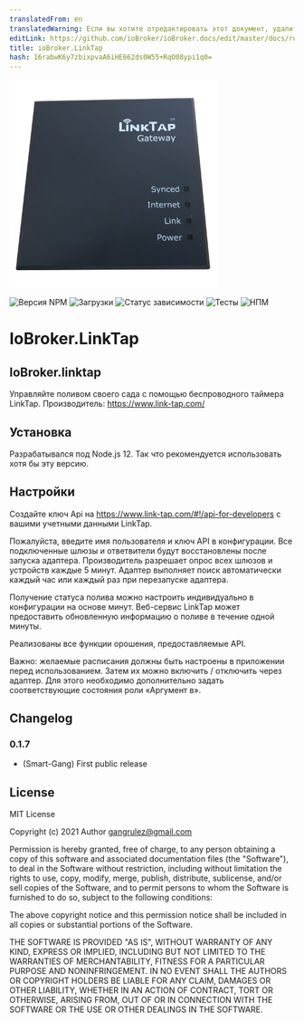 ```yaml
---
translatedFrom: en
translatedWarning: Если вы хотите отредактировать этот документ, удалите поле «translationFrom», в противном случае этот документ будет снова автоматически переведен
editLink: https://github.com/ioBroker/ioBroker.docs/edit/master/docs/ru/adapterref/iobroker.linktap/README.md
title: ioBroker.LinkTap
hash: 16rabwK6y7zbixpvaA6iHE662ds0W55+RqO08ypi1q0=
---
```

![Логотип](../../../en/adapterref/iobroker.linktap/admin/Logo_small.png)

![Версия NPM](http://img.shields.io/npm/v/iobroker.linktap.svg)
![Загрузки](https://img.shields.io/npm/dm/iobroker.linktap.svg)
![Статус зависимости](https://img.shields.io/david/Smart-Gang/iobroker.linktap.svg)
![Тесты](https://img.shields.io/travis/Smart-Gang/ioBroker.linktap.svg)
![НПМ](https://nodei.co/npm/iobroker.linktap.png?downloads=true)

# IoBroker.LinkTap
## IoBroker.linktap
Управляйте поливом своего сада с помощью беспроводного таймера LinkTap. Производитель: https://www.link-tap.com/

## Установка
Разрабатывался под Node.js 12. Так что рекомендуется использовать хотя бы эту версию.

## Настройки
Создайте ключ Api на https://www.link-tap.com/#!/api-for-developers с вашими учетными данными LinkTap.

Пожалуйста, введите имя пользователя и ключ API в конфигурации.
Все подключенные шлюзы и ответвители будут восстановлены после запуска адаптера. Производитель разрешает опрос всех шлюзов и устройств каждые 5 минут. Адаптер выполняет поиск автоматически каждый час или каждый раз при перезапуске адаптера.

Получение статуса полива можно настроить индивидуально в конфигурации на основе минут. Веб-сервис LinkTap может предоставить обновленную информацию о поливе в течение одной минуты.

Реализованы все функции орошения, предоставляемые API.

Важно: желаемые расписания должны быть настроены в приложении перед использованием. Затем их можно включить / отключить через адаптер. Для этого необходимо дополнительно задать соответствующие состояния роли «Аргумент в».

## Changelog

### 0.1.7
* (Smart-Gang) First public release

## License
MIT License

Copyright (c) 2021 Author <gangrulez@gmail.com>

Permission is hereby granted, free of charge, to any person obtaining a copy
of this software and associated documentation files (the "Software"), to deal
in the Software without restriction, including without limitation the rights
to use, copy, modify, merge, publish, distribute, sublicense, and/or sell
copies of the Software, and to permit persons to whom the Software is
furnished to do so, subject to the following conditions:

The above copyright notice and this permission notice shall be included in all
copies or substantial portions of the Software.

THE SOFTWARE IS PROVIDED "AS IS", WITHOUT WARRANTY OF ANY KIND, EXPRESS OR
IMPLIED, INCLUDING BUT NOT LIMITED TO THE WARRANTIES OF MERCHANTABILITY,
FITNESS FOR A PARTICULAR PURPOSE AND NONINFRINGEMENT. IN NO EVENT SHALL THE
AUTHORS OR COPYRIGHT HOLDERS BE LIABLE FOR ANY CLAIM, DAMAGES OR OTHER
LIABILITY, WHETHER IN AN ACTION OF CONTRACT, TORT OR OTHERWISE, ARISING FROM,
OUT OF OR IN CONNECTION WITH THE SOFTWARE OR THE USE OR OTHER DEALINGS IN THE
SOFTWARE.